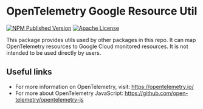 # OpenTelemetry Google Resource Util

[![NPM Published Version][npm-img]][npm-url]
[![Apache License][license-image]][license-image]

This package provides utils used by other packages in this repo. It can map
OpenTelemetry resources to Google Cloud monitored resources. It is not intended
to be used directly by users.

## Useful links

- For more information on OpenTelemetry, visit: <https://opentelemetry.io/>
- For more about OpenTelemetry JavaScript: <https://github.com/open-telemetry/opentelemetry-js>

[license-url]: https://github.com/GoogleCloudPlatform/opentelemetry-operations-js/blob/main/LICENSE
[npm-url]: https://www.npmjs.com/package/@google-cloud/opentelemetry-monitored-resource-utils
[npm-img]: https://badge.fury.io/js/%40google-cloud%2Fopentelemetry-monitored-resource-utils.svg
[license-image]: https://img.shields.io/badge/license-Apache_2.0-green.svg?style=flat
